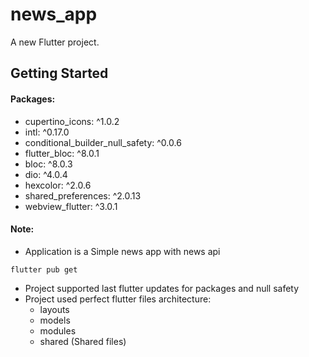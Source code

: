 # news_app

A new Flutter project.

## Getting Started

#### Packages:

*   cupertino_icons: ^1.0.2
*   intl: ^0.17.0
*   conditional_builder_null_safety: ^0.0.6
*   flutter_bloc: ^8.0.1
*   bloc: ^8.0.3
*   dio: ^4.0.4
*    hexcolor: ^2.0.6
*   shared_preferences: ^2.0.13
*    webview_flutter: ^3.0.1

#### Note:
- Application is a Simple news app with news api

```
flutter pub get
```

* Project supported last flutter updates for packages and null safety
* Project used perfect flutter files architecture:
    - layouts
    - models
    - modules
    - shared (Shared files)